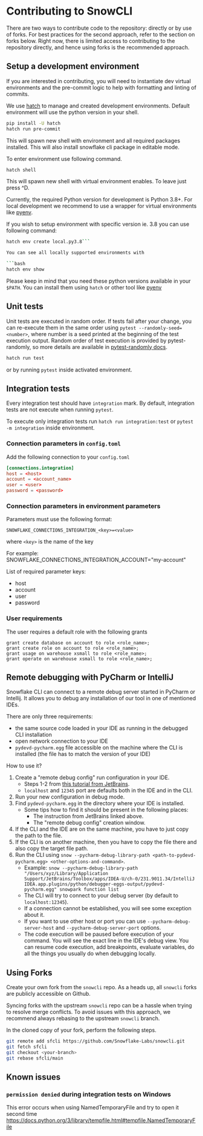 # Contributing to SnowCLI

There are two ways to contribute code to the repository: directly or by use of forks. For best practices for the second approach, refer to the section on forks below. Right now, there is limited access to contributing to the repository directly, and hence using forks is the recommended approach.

## Setup a development environment
If you are interested in contributing, you will need to instantiate dev virtual environments and the pre-commit logic to help with formatting and linting of commits.

We use [hatch](https://hatch.pypa.io/latest/) to manage and created development environments.
Default environment will use the python version in your shell.
```bash
pip install -U hatch
hatch run pre-commit
```
This will spawn new shell with environment and all required packages installed.
This will also install snowflake cli package in editable mode.

To enter environment use following command.
```bash
hatch shell
```
This will spawn new shell with virtual environment enables. To leave just press ^D.


Currently, the required Python version for development is Python 3.8+. For local development we recommend to use
a wrapper for virtual environments like [pyenv](https://github.com/pyenv/pyenv).

If you wish to setup environment with specific version ie. 3.8 you can use following command:

```bash
hatch env create local.py3.8```

You can see all locally supported environments with

```bash
hatch env show
```

Please keep in mind that you need these python versions available in your `$PATH`. You can install them using `hatch` or other tool like [pyenv](https://github.com/pyenv/pyenv)

## Unit tests

Unit tests are executed in random order. If tests fail after your change, you can re-execute them in the same order using `pytest --randomly-seed=<number>`, where number is a seed printed at the beginning of the test execution output.
Random order of test execution is provided by pytest-randomly, so more details are available in [pytest-randomly docs](https://pypi.org/project/pytest-randomly/).

```bash
hatch run test
```
or by running `pytest` inside activated environment.


## Integration tests

Every integration test should have `integration` mark. By default, integration tests are not execute when running `pytest`.

To execute only integration tests run `hatch run integration:test` or `pytest -m integration` inside environment.
### Connection parameters in `config.toml`

Add the following connection to your `config.toml`

```toml
[connections.integration]
host = <host>
account = <account_name>
user = <user>
password = <password>
```

### Connection parameters in environment parameters

Parameters must use the following format:

``SNOWFLAKE_CONNECTIONS_INTEGRATION_<key>=<value>``

where ``<key>`` is the name of the key

For example: SNOWFLAKE_CONNECTIONS_INTEGRATION_ACCOUNT="my-account"

List of required parameter keys:
- host
- account
- user
- password

### User requirements

The user requires a default role with the following grants

```snowflake
grant create database on account to role <role_name>;
grant create role on account to role <role_name>;
grant usage on warehouse xsmall to role <role_name>;
grant operate on warehouse xsmall to role <role_name>;
```

## Remote debugging with PyCharm or IntelliJ

Snowflake CLI can connect to a remote debug server started in PyCharm or Intellij.
It allows you to debug any installation of our tool in one of mentioned IDEs.

There are only three requirements:
* the same source code loaded in your IDE as running in the debugged CLI installation
* open network connection to your IDE
* `pydevd-pycharm.egg` file accessible on the machine where the CLI is installed (the file has to match the version of your IDE)

How to use it?
1. Create a "remote debug config" run configuration in your IDE.
    * Steps 1-2 from [this tutorial from JetBrains](https://www.jetbrains.com/help/pycharm/remote-debugging-with-product.html#create-remote-debug-config).
    * `localhost` and `12345` port are defaults both in the IDE and in the CLI.
1. Run your new configuration in debug mode.
1. Find `pydevd-pycharm.egg` in the directory where your IDE is installed.
    * Some tips how to find it should be present in the following places:
      * The instruction from JetBrains linked above.
      * The "remote debug config" creation window.
1. If the CLI and the IDE are on the same machine, you have to just copy the path to the file.
1. If the CLI is on another machine, then you have to copy the file there and also copy the target file path.
1. Run the CLI using `snow --pycharm-debug-library-path <path-to-pydevd-pycharm.egg> <other-options-and-command>`.
    * Example: `snow --pycharm-debug-library-path "/Users/xyz/Library/Application Support/JetBrains/Toolbox/apps/IDEA-U/ch-0/231.9011.34/IntelliJ IDEA.app.plugins/python/debugger-eggs-output/pydevd-pycharm.egg" snowpark function list`
    * The CLI will try to connect to your debug server (by default to `localhost:12345`).
    * If a connection cannot be established, you will see some exception about it.
    * If you want to use other host or port you can use `--pycharm-debug-server-host` and `--pycharm-debug-server-port` options.
    * The code execution will be paused before execution of your command.
      You will see the exact line in the IDE's debug view.
      You can resume code execution, add breakpoints, evaluate variables, do all the things you usually do when debugging locally.

## Using Forks
Create your own fork from the `snowcli` repo. As a heads up, all `snowcli` forks are publicly accessible on Github.

Syncing forks with the upstream `snowcli` repo can be a hassle when trying to resolve merge conflicts. To avoid issues with this approach, we recommend always rebasing to the upstream `snowcli` branch.

In the cloned copy of your fork, perform the following steps.

```bash
git remote add sfcli https://github.com/Snowflake-Labs/snowcli.git
git fetch sfcli
git checkout <your-branch>
git rebase sfcli/main
```

## Known issues

### `permission denied` during integration tests on Windows
This error occurs when using NamedTemporaryFile and try to open it second time https://docs.python.org/3/library/tempfile.html#tempfile.NamedTemporaryFile
